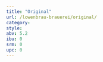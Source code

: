 ```yaml
---
title: "Original"
url: /lowenbrau-brauerei/original/
category: 
style: 
abv: 5.2
ibu: 0
srm: 0
upc: 0
---
```


